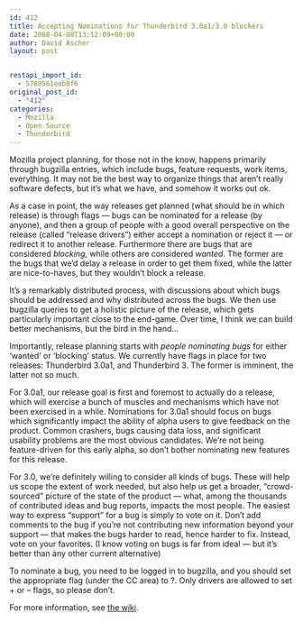 ```yaml
---
id: 412
title: Accepting Nominations for Thunderbird 3.0a1/3.0 blockers
date: 2008-04-08T13:12:09+00:00
author: David Ascher
layout: post


restapi_import_id:
  - 5780561eab8f6
original_post_id:
  - "412"
categories:
  - Mozilla
  - Open Source
  - Thunderbird
---
```

Mozilla project planning, for those not in the know, happens primarily through bugzilla entries, which include bugs, feature requests, work items, everything. It may not be the best way to organize things that aren&#8217;t really software defects, but it&#8217;s what we have, and somehow it works out ok.

As a case in point, the way releases get planned (what should be in which release) is through flags &#8212; bugs can be nominated for a release (by anyone), and then a group of people with a good overall perspective on the release (called &#8220;release drivers&#8221;) either accept a nomination or reject it &#8212; or redirect it to another release. Furthermore there are bugs that are considered _blocking_, while others are considered _wanted_. The former are the bugs that we&#8217;d delay a release in order to get them fixed, while the latter are nice-to-haves, but they wouldn&#8217;t block a release.

It&#8217;s a remarkably distributed process, with discussions about which bugs should be addressed and why distributed across the bugs. We then use bugzilla queries to get a holistic picture of the release, which gets particularly important close to the end-game. Over time, I think we can build better mechanisms, but the bird in the hand&#8230;

Importantly, release planning starts with _people nominating bugs_ for either &#8216;wanted&#8217; or &#8216;blocking&#8217; status. We currently have flags in place for two releases: Thunderbird 3.0a1, and Thunderbird 3. The former is imminent, the latter not so much.

For 3.0a1, our release goal is first and foremost to actually do a release, which will exercise a bunch of muscles and mechanisms which have not been exercised in a while. Nominations for 3.0a1 should focus on bugs which significantly impact the ability of alpha users to give feedback on the product. Common crashers, bugs causing data loss, and significant usability problems are the most obvious candidates. We&#8217;re not being feature-driven for this early alpha, so don&#8217;t bother nominating new features for this release.

For 3.0, we&#8217;re definitely willing to consider all kinds of bugs. These will help us scope the extent of work needed, but also help us get a broader, &#8220;crowd-sourced&#8221; picture of the state of the product &#8212; what, among the thousands of contributed ideas and bug reports, impacts the most people. The easiest way to express &#8220;support&#8221; for a bug is simply to vote on it. Don&#8217;t add comments to the bug if you&#8217;re not contributing new information beyond your support &#8212; that makes the bugs harder to read, hence harder to fix. Instead, vote on your favorites. (I know voting on bugs is far from ideal &#8212; but it&#8217;s better than any other current alternative)

To nominate a bug, you need to be logged in to bugzilla, and you should set the appropriate flag (under the CC area) to ?. Only drivers are allowed to set + or &#8211; flags, so please don&#8217;t.

For more information, see [the wiki](http://wiki.mozilla.org/Thunderbird:Release_Driving).
